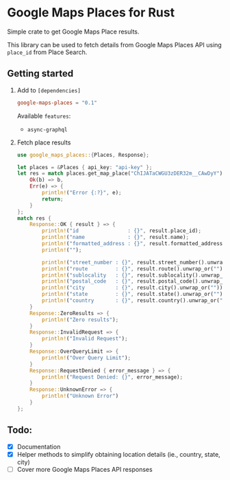 # Google Maps Places for Rust

Simple crate to get Google Maps Place results.

This library can be used to fetch details from Google Maps Places API
using `place_id` from Place Search.

## Getting started

1. Add to `[dependencies]`

    ```toml
    google-maps-places = "0.1"
    ```

    Available `features`:
    
    - `async-graphql`

1. Fetch place results

    ```rust
    use google_maps_places::{Places, Response};

    let places = &Places { api_key: "api-key" };
    let res = match places.get_map_place("ChIJATaCWGU3zDER32m__CAwDyY") {
        Ok(b) => b,
        Err(e) => {
            println!("Error {:?}", e);
            return;
        }
    };
    match res {
        Response::OK { result } => {
            println!("id                : {}", result.place_id);
            println!("name              : {}", result.name);
            println!("formatted_address : {}", result.formatted_address);
            println!("");

            println!("street_number : {}", result.street_number().unwrap_or(""),);
            println!("route         : {}", result.route().unwrap_or(""));
            println!("sublocality   : {}", result.sublocality().unwrap_or(""));
            println!("postal_code   : {}", result.postal_code().unwrap_or(""));
            println!("city          : {}", result.city().unwrap_or(""));
            println!("state         : {}", result.state().unwrap_or(""));
            println!("country       : {}", result.country().unwrap_or(""));
        }
        Response::ZeroResults => {
            println!("Zero results");
        }
        Response::InvalidRequest => {
            println!("Invalid Request");
        }
        Response::OverQueryLimit => {
            println!("Over Query Limit");
        }
        Response::RequestDenied { error_message } => {
            println!("Request Denied: {}", error_message);
        }
        Response::UnknownError => {
            println!("Unknown Error")
        }
    };
    ```

## Todo:
- [X] Documentation
- [X] Helper methods to simplify obtaining location details (ie., country, state, city)
- [ ] Cover more Google Maps Places API responses
